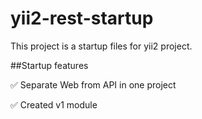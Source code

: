 # yii2-rest-startup
This project is a startup files for yii2 project.

##Startup features

:white_check_mark: Separate Web from API in one project

:white_check_mark: Created v1 module

